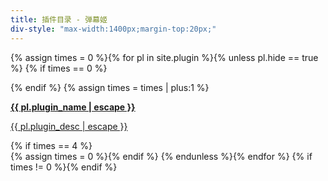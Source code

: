 ```yaml
---
title: 插件目录 - 弹幕姬
div-style: "max-width:1400px;margin-top:20px;"
---
```

<!--<li><h3><a class="post-link" href="{{ pl.url }}">{{ pl.title | escape }} | {{ pl.plugin_desc | escape }}</a></h3></li>-->
<!-- 这坨换行。。强迫症要死了。。输出整齐与代码整齐不可兼得 -->
{% assign times = 0 %}{% for pl in site.plugin %}{% unless pl.hide == true %}
{% if times == 0 %}<!-- 输出一行的开始标签 --><div class="w3-row-padding">{% endif %}
{% assign times = times | plus:1 %}<!-- times += 1; -->
<!-- 插件信息开始 -->
<div class="plugin-page-card w3-quarter w3-container w3-margin-bottom">
<a href="{{ pl.url }}"><div class="w3-container w3-theme-l4 w3-card-4">
<p><b>{{ pl.plugin_name | escape }}</b></p>
<p>{{ pl.plugin_desc | escape }}</p>
</div></a></div>
<!-- 插件信息结束 -->
{% if times == 4 %}<!-- if(times==4) 输出一行的结束 --></div>{% assign times = 0 %}<!-- 重设times=0 -->{% endif %}
{% endunless %}{% endfor %}
{% if times != 0 %}<!-- 需要多输出一个</div> --></div>{% endif %}<br>
